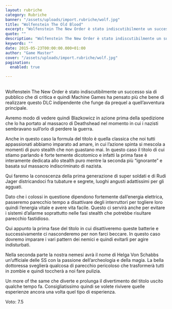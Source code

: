 ```yaml
---
layout: rubriche
category: Rubriche
banner: "/assets/uploads/import.rubriche/wolf.jpg"
title: "Wolfenstein The Old Blood"
excerpt: "Wolfenstein The New Order è stato indiscutibilmente un successo sia di pubblico che di critica e quindi Machine Games ha pensato più che bene di realizzare questo DLC indipendente che funge da prequel a quell’avventura principale. Avremo modo di vedere quindi Blazkowicz in azione prima della spedizione che lo ha portato al massacro di Deathshead [&hellip"
quote: ""
description: "Wolfenstein The New Order è stato indiscutibilmente un successo sia di pubblico che di critica e quindi Machine Games ha pensato più che bene di realizzare questo DLC indipendente che funge da prequel a quell’avventura principale. Avremo modo di vedere quindi Blazkowicz in azione prima della spedizione che lo ha portato al massacro di Deathshead [&hellip"
keywords: ""
date: 2015-05-23T00:00:00.000+01:00
author: "Game Master"
cover: "/assets/uploads/import.rubriche/wolf.jpg"
pagination:
  enabled: true

---
```


[](https://hotmc.com/wp-content/uploads/2015/05/wolf.jpg)  
Wolfenstein The New Order è stato indiscutibilmente un successo sia di pubblico che di critica e quindi Machine Games ha pensato più che bene di realizzare questo DLC indipendente che funge da prequel a quell’avventura principale.

Avremo modo di vedere quindi Blazkowicz in azione prima della spedizione che lo ha portato al massacro di Deathshead nel momento in cui i nazisti sembravano sull’orlo di perdere la guerra.

Anche in questo caso la formula del titolo è quella classica che noi tutti appassionati abbiamo imparato ad amare, in cui l’azione spinta si mescola a momenti di puro stealth che non guastano mai. In questo caso il titolo di cui stiamo parlando è forte temente dicotomico e infatti la prima fase è interamente dedicata allo stealth puro mentre la seconda più “ignorante” e basata sul massacro indiscriminato di nazista.

Qui faremo la conoscenza della prima generazione di super soldati e di Rudi Jager districandoci fra tubature e segrete, luoghi angusti adattissimi per gli agguati.

[](https://hotmc.com/wp-content/uploads/2015/05/Wolfenstein-The-Old-Blood-screenshot-2.jpg)

Dato che i colossi in questione dipendono fortemente dall’energia elettrica, passeremo parecchio tempo a disattivare degli interruttori per togliere loro quindi l’energia vitale e avere vita facile. Questo ci servirà anche per evitare i sistemi d’allarme soprattutto nelle fasi stealth che potrebbe risultare parecchio fastidioso.

Qui appunto la prima fase del titolo in cui disattiveremo queste batterie e successivamente ci nasconderemo per non farci beccare. In questo caso dovremo imparare i vari pattern dei nemici e quindi evitarli per agire indisturbati.

Nella seconda parte la nostra nemesi avrà il nome di Helga Von Schabbs un’ufficiale delle SS con la passione dell’archeologia e della magia. La bella dottoressa sveglierà qualcosa di parecchio pericoloso che trasformerà tutti in zombie e quindi toccherà a noi fare pulizia.

Un more of the same che diverte e prolunga il divertimento del titolo uscito qualche tempo fa. Consigliatissimo quindi se volete rivivere quelle esperienze ancora una volta quel tipo di esperienza.

Voto: 7.5